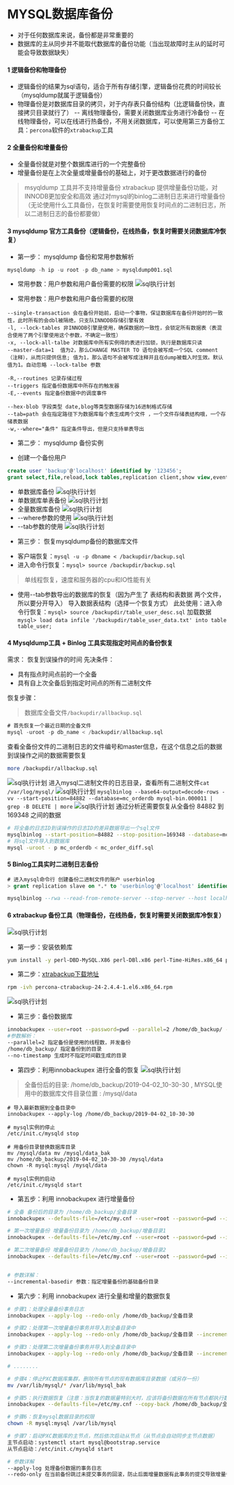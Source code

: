 # MYSQL数据库备份
- 对于任何数据库来说，备份都是非常重要的
- 数据库的主从同步并不能取代数据库的备份功能（当出现故障时主从的延时可能会导致数据缺失）

#### 1 逻辑备份和物理备份
- 逻辑备份的结果为sql语句，适合于所有存储引擎，逻辑备份花费的时间较长（mysqldump就属于逻辑备份）
- 物理备份是对数据库目录的拷贝，对于内存表只备份结构（比逻辑备份快，直接拷贝目录就行了）
  -- 离线物理备份，需要关闭数据库业务进行冷备份
  -- 在线物理备份，可以在线进行热备份，不用关闭数据库，可以使用第三方备份工具：`percona`软件的`xtrabackup`工具

#### 2 全量备份和增量备份
- 全量备份就是对整个数据库进行的一个完整备份
- 增量备份是在上次全量或增量备份的基础上，对于更改数据进行的备份
> msyqldump 工具并不支持增量备份
> xtrabackup 提供增量备份功能，对INNODB更加安全和高效
> 通过对mysql的binlog二进制日志来进行增量备份（无论使用什么工具备份，在恢复时需要使用恢复时间点的二进制日志，所以二进制日志的备份都要做）

#### 3 mysqldump 官方工具备份（逻辑备份，在线热备，恢复时需要关闭数据库冷恢复）
+ 第一步： mysqldump 备份和常用参数解析
```sql
mysqldump -h ip -u root -p db_name > mysqldump001.sql
```
- 常用参数：用户参数和用户备份需要的权限
![sql执行计划](./images/12-1.png)

- 常用参数：用户参数和用户备份需要的权限
```
--single-transaction 会在备份开始前，启动一个事物，保证数据库在备份开始时的一致性，此时所有的会dbl被隔绝，只支队INNODB存储引擎有效
-l, --lock-tables 非INNODB引擎是使用，确保数据的一致性，会锁定所有数据表（表混合使用了两个引擎使用这个参数，不确定一致性）
-x, --lock-all-talbe 对数据库中所有实例得的表进行加锁，执行是数据库只读
--master-data=1  值为2，那么CHANGE MASTER TO 语句会被写成一个SQL comment（注释），从而只提供信息; 值为1，那么语句不会被写成注释并且在dump被载入时生效。默认值为1。自动忽略 --lock-talbe 参数
 
-R,--routines 记录存储过程
--triggers 指定备份数据库中所存在的触发器
-E,--events 指定备份数据中的调度事件

--hex-blob 字段类型 date,blog等类型数据存储为16进制格式存储
--tab=path 会在指定路径下为数据库每个表生成两个文件 ，一个文件存储表结构哦，一个存储表数据
-w,--where="条件" 指定条件导出，但是只支持单表导出
```

+ 第二步：  mysqldump 备份实例
- 创建一个备份用户
```sql
create user 'backup'@'localhost' identified by '123456';
grant select,file,reload,lock tables,replication client,show view,event,process on *.* to 'backup'@'localhost';
```
- 单数据库备份
![sql执行计划](./images/12-2.png)
- 单数据库单表备份
![sql执行计划](./images/12-3.png)
- 全量数据库备份
![sql执行计划](./images/12-4.png)
- --where参数的使用
![sql执行计划](./images/12-5.png)
- --tab参数的使用
![sql执行计划](./images/12-6.png)


+ 第三步： 恢复mysqldump备份的数据库文件
- 客户端恢复：`mysql -u -p dbname < /backupdir/backup.sql`
- 进入命令行恢复：`mysql> source /backupdir/backup.sql`
> 单线程恢复，速度和服务器的cpu和IO性能有关
- 使用--tab参数导出的数据库的恢复（因为产生了 表结构和表数据 两个文件，所以要分开导入）
导入数据表结构（选择一个恢复方式）
此处使用：进入命令行恢复：`mysql> source /backupdir/table_user_desc.sql`
加载数据`mysql> load data infile '/backupdir/table_user_data.txt' into table table_user;`


#### 4 Mysqldump工具 + Binlog 工具实现指定时间点的备份恢复
需求： 恢复到误操作的时间
先决条件：
- 具有指点时间点前的一个全备
- 具有自上次全备后到指定时间点的所有二进制文件

恢复步骤：
> 数据库全备文件`/backupdir/allbackup.sql` 
```sql
# 首先恢复一个最近日期的全备文件
mysql -uroot -p db_name < /backupdir/allbackup.sql
```
查看全备份文件的二进制日志的文件编号和master信息，在这个信息之后的数据到误操作之间的数据需要恢复
```bash
more /backupdir/allbackup.sql
```
![sql执行计划](./images/12-7.png)
进入mysql二进制文件的日志目录，查看所有二进制文件`cat /var/log/mysql/`
![sql执行计划](./images/12-8.png)
`mysqlbinlog --base64-output=decode-rows -vv --start-position=84882 --database=mc_orderdb mysql-bin.000011 | grep -B DELETE | more`
![sql执行计划](./images/12-9.png)
通过分析还需要恢复从全备份 84882 到 169348 之间的数据
```bash
# 将全备的日志ID到误操作的日志ID的差异数据导出一个sql文件
mysqlbinlog --start-position=84882 --stop-position=169348 --database=mc_orderdb mysql-bin.000011 > mc_order_diff.sql
# 将sql文件导入到数据库
mysql -uroot - p mc_orderdb < mc_order_diff.sql
```

#### 5 Binlog工具实时二进制日志备份
```sql
# 进入mysql命令行 创建备份二进制文件的账户 userbinlog
> grant replication slave on *.* to 'userbinlog'@'localhost' identified by '123456';

mysqlbinlog --rwa --read-from-remote-server --stop-nerver --host localhost --port 3306 -u userbinlog -p123456 mysql-bin.000011
```

#### 6 xtrabackup 备份工具（物理备份，在线热备，恢复时需要关闭数据库冷恢复）
![sql执行计划](./images/12-10.png)

+ 第一步：安装依赖库
```bash
yum install -y perl-DBD-MySQL.X86 perl-DBl.x86 perl-Time-HiRes.x86_64 perl-IO-Socker-SSL.noarch perl-TermReadKey.x86_64
```
+ 第二步：[xtrabackup下载地址](https://www.percona.com/downloads/XtraBackup/LATEST/) 
```bash
rpm -ivh percona-ctrabackup-24-2.4.4-1.el6.x86_64.rpm
```
![sql执行计划](./images/12-11.png)
+ 第三步：备份数据库
```bash
innobackupex --user=root --password=pwd --parallel=2 /home/db_backup/ --no-timestamp
#参数解析：
--parallel=2 指定备份是使用的线程数，并发备份 
/home/db_backup/ 指定备份到的目录
--no-timestamp 生成时不指定时间戳生成的目录
```
+ 第四步：利用innobackupex 进行全备的恢复
![sql执行计划](./images/12-12.png)
>全备份后的目录: /home/db_backup/2019-04-02_10-30-30 , MYSQL使用中的数据库文件目录位置 : /mysql/data
```
# 导入最新数据到全备目录中
innobackupex --apply-log /home/db_backup/2019-04-02_10-30-30

# mysql实例的停止
/etc/init.c/mysqld stop

# 用备份目录替换数据库目录
mv /mysql/data mv /mysql/data_bak
mv /home/db_backup/2019-04-02_10-30-30 /mysql/data
chown -R mysql:mysql /mysql/data

# mysql实例的启动
/etc/init.c/mysqld start
```
+ 第五步：利用 innobackupex 进行增量备份
```bash
# 全备 备份后的目录为 /home/db_backup/全备目录
innobackupex --defaults-file=/etc/my.cnf --user=root --password=pwd --incremental /home/db_backup/ 

# 第一次增量备份 增量备份目录为 /home/db_backup/增备目录1
innobackupex --defaults-file=/etc/my.cnf --user=root --password=pwd --incremental /home/db_backup/ --incremental-basedir=/home/db_backup/全备目录

# 第二次增量备份 增量备份目录为 /home/db_backup/增备目录2
innobackupex --defaults-file=/etc/my.cnf --user=root --password=pwd --incremental /home/db_backup/ --incremental-basedir=/home/db_backup/增备目录1


# 参数详解：
--incremental-basedir 参数：指定增量备份的基础备份目录
```


+ 第六步：利用 innobackupex 进行全量和增量的数据恢复

```bash
# 步骤1：处理全量备份事务日志 
innobackupex --apply-log --redo-only /home/db_backup/全备目录

# 步骤2：处理第一次增量备份事务并导入到全备目录中
innobackupex --apply-log --redo-only /home/db_backup/全备目录 --incremental-dir /home/db_backup/增备目录1

# 步骤3：处理第二次增量备份事务并导入到全备目录中
innobackupex --apply-log --redo-only /home/db_backup/全备目录 --incremental-dir /home/db_backup/增备目录2

# ........

# 步骤4：停止PXC数据库集群，删除所有节点的现有数据库目录数据（或另存一份）
mv /var/lib/mysql/* /var/lib/mysql_bak

# 步骤5：执行数据恢复（注意：当恢复的数据量特别大时，应该将备份数据在所有节点都执行数据恢复，数据量较小时可以只在主节点恢复然后从节点会自动同步的。）
innobackupex --defaults-file=/etc/my.cnf --copy-back /home/db_backup/全备目录

# 步骤6：恢复mysql数据目录的权限
chown -R mysql:mysql /var/lib/mysql

# 步骤7：启动PXC数据库的主节点，然后依次启动从节点（从节点会自动同步主节点数据）
主节点启动：systemctl start mysql@bootstrap.service
从节点启动：/etc/init.c/mysqld start

# 参数详解
--apply-log 处理备份数据的事务日志
--redo-only 在当前备份跳过未提交事务的回滚，防止后面增量数据有此事务的提交导致增量备份恢复时冲突而无法使用的问题

```

